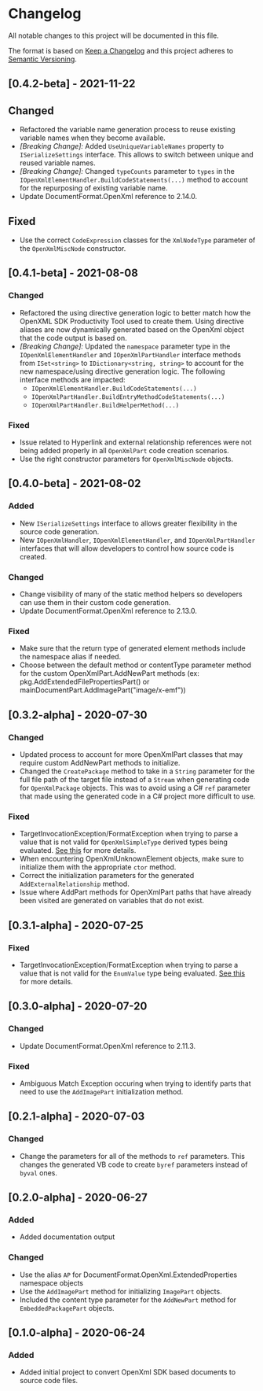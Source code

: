 # Changelog

All notable changes to this project will be documented in this file.

The format is based on [Keep a Changelog](http://keepachangelog.com/en/1.0.0/)
and this project adheres to [Semantic Versioning](http://semver.org/spec/v2.0.0.html).

## [0.4.2-beta] - 2021-11-22

## Changed
- Refactored the variable name generation process to reuse existing variable names 
  when they become available.
- *\[Breaking Change\]:* Added `UseUniqueVariableNames` property to `ISerializeSettings`
  interface. This allows to switch between unique and reused variable names.
- *\[Breaking Change\]:* Changed `typeCounts` parameter to `types` in the 
  `IOpenXmlElementHandler.BuildCodeStatements(...)` method to account for the repurposing
  of existing variable name.
- Update DocumentFormat.OpenXml reference to 2.14.0.

## Fixed
- Use the correct `CodeExpression` classes for the `XmlNodeType` parameter of the
  `OpenXmlMiscNode` constructor.

## [0.4.1-beta] - 2021-08-08

### Changed
- Refactored the using directive generation logic to better match how the OpenXML SDK
  Productivity Tool used to create them.  Using directive aliases are now dynamically
  generated based on the OpenXml object that the code output is based on.
- *\[Breaking Change\]:* Updated the `namespace` parameter type in the `IOpenXmlElementHandler`
  and `IOpenXmlPartHandler` interface methods from `ISet<string>` to `IDictionary<string, string>` 
  to account for the new namespace/using directive generation logic.  The following 
  interface methods are impacted:
  - `IOpenXmlElementHandler.BuildCodeStatements(...)`
  - `IOpenXmlPartHandler.BuildEntryMethodCodeStatements(...)`
  - `IOpenXmlPartHandler.BuildHelperMethod(...)`
  
### Fixed

- Issue related to Hyperlink and external relationship references were not being added properly
  in all `OpenXmlPart` code creation scenarios.
- Use the right constructor parameters for `OpenXmlMiscNode` objects.

## [0.4.0-beta] - 2021-08-02

### Added

- New `ISerializeSettings` interface to allows greater flexibility in the source code generation.
- New `IOpenXmlHandler`, `IOpenXmlElementHandler`, and `IOpenXmlPartHandler` interfaces that will 
  allow developers to control how source code is created.

### Changed

- Change visibility of many of the static method helpers so developers can use them in their custom
  code generation.
- Update DocumentFormat.OpenXml reference to 2.13.0.
  
### Fixed

- Make sure that the return type of generated element methods include the namespace alias if 
  needed.
- Choose between the default method or contentType parameter method for the custom OpenXmlPart.AddNewPart
  methods (ex: pkg.AddExtendedFilePropertiesPart() or mainDocumentPart.AddImagePart("image/x-emf")) 

## [0.3.2-alpha] - 2020-07-30

### Changed

- Updated process to account for more OpenXmlPart classes that may require custom AddNewPart methods
  to initialize.
- Changed the `CreatePackage` method to take in a `String` parameter for the full file path of the target file
  instead of a `Stream` when generating code for `OpenXmlPackage` objects.  This was to avoid using a C# `ref` 
  parameter that made using the generated code in a C# project more difficult to use.

### Fixed

- TargetInvocationException/FormatException when trying to parse a value that is not valid for
  `OpenXmlSimpleType` derived types being evaluated. [See this](https://github.com/OfficeDev/Open-XML-SDK/issues/780)
  for more details.
- When encountering OpenXmlUnknownElement objects, make sure to initialize them with the appropriate `ctor` method.
- Correct the initialization parameters for the generated `AddExternalRelationship` method.
- Issue where AddPart methods for OpenXmlPart paths that have already been visited are generated on variables
  that do not exist.

## [0.3.1-alpha] - 2020-07-25

### Fixed

- TargetInvocationException/FormatException when trying to parse a value that is not valid for
  the `EnumValue` type being evaluated. [See this](https://github.com/OfficeDev/Open-XML-SDK/issues/780)
  for more details.

## [0.3.0-alpha] - 2020-07-20

### Changed

- Update DocumentFormat.OpenXml reference to 2.11.3.

### Fixed

- Ambiguous Match Exception occuring when trying to identify parts that need to use the
  `AddImagePart` initialization method.

## [0.2.1-alpha] - 2020-07-03

### Changed

- Change the parameters for all of the methods to `ref` parameters. This changes the generated
  VB code to create `byref` parameters instead of `byval` ones.

## [0.2.0-alpha] - 2020-06-27

### Added

- Added documentation output

### Changed

- Use the alias `AP` for DocumentFormat.OpenXml.ExtendedProperties namespace objects
- Use the `AddImagePart` method for initializing `ImagePart` objects.
- Included the content type parameter for the `AddNewPart` method for `EmbeddedPackagePart` objects.

## [0.1.0-alpha] - 2020-06-24

### Added

- Added initial project to convert OpenXml SDK based documents to source code files.
